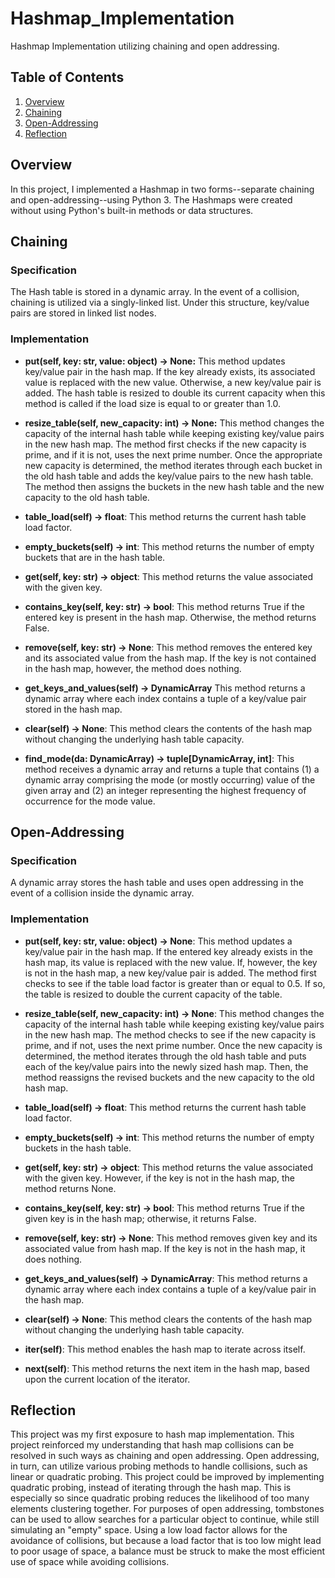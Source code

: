 # Hashmap_Implementation
Hashmap Implementation utilizing chaining and open addressing.


## Table of Contents
1. [Overview](#Overview)
2. [Chaining](#Chaining)
3. [Open-Addressing](#Open-Addressing)
4. [Reflection](#Reflection)

## Overview
In this project, I implemented a Hashmap in two forms--separate chaining and open-addressing--using Python 3. The Hashmaps were created without using Python's built-in methods or data structures.

## Chaining
### Specification

The Hash table is stored in a dynamic array. In the event of a collision, chaining is utilized via a singly-linked list. Under this structure, key/value pairs are stored in linked list nodes.

### Implementation
* **put(self, key: str, value: object) -> None:** This method updates key/value pair in the hash map. If the key already exists, its associated value is replaced with the new value. Otherwise, a new key/value pair is added. The hash table is resized to double its current capacity when this method is called if the load size is equal to or greater than 1.0.

* **resize_table(self, new_capacity: int) -> None:** This method changes the capacity of the internal hash table while keeping existing key/value pairs in the new hash map. The method first checks if the new capacity is prime, and if it is not, uses the next prime number. Once the appropriate new capacity is determined, the method iterates through each bucket in the old hash table and adds the key/value pairs to the new hash table. The method then assigns the buckets in the new hash table and the new capacity to the old hash table.

* **table_load(self) -> float**: This method returns the current hash table load factor.

*  **empty_buckets(self) -> int**: This method returns the number of empty buckets that are in the hash table.

* **get(self, key: str) -> object**: This method returns the value associated with the given key.

* **contains_key(self, key: str) -> bool**: This method returns True if the entered key is present in the hash map. Otherwise, the method returns False.

* **remove(self, key: str) -> None**: This method removes the entered key and its associated value from the hash map. If the key is not contained in the hash map, however, the method does nothing.

* **get_keys_and_values(self) -> DynamicArray** This method returns a dynamic array where each index contains a tuple of a key/value pair stored in the hash map.

* **clear(self) -> None**: This method clears the contents of the hash map without changing the underlying hash table capacity.

* **find_mode(da: DynamicArray) -> tuple\[DynamicArray, int]**: This method receives a dynamic array and returns a tuple that contains (1) a dynamic array comprising the mode (or mostly occurring) value of the given array and (2) an integer representing the highest frequency of occurrence for the mode value.

## Open-Addressing
### Specification
A dynamic array stores the hash table and uses open addressing in the event of a collision inside the dynamic array.

### Implementation
* **put(self, key: str, value: object) -> None**: This method updates a key/value pair in the hash map. If the entered key already exists in the hash map, its value is replaced with the new value. If, however, the key is not in the hash map, a new key/value pair is added. The method first checks to see if the table load factor is greater than or equal to 0.5. If so, the table is resized to double the current capacity of the table.

* **resize_table(self, new_capacity: int) -> None**: This method changes the capacity of the internal hash table while keeping existing key/value pairs in the new hash map. The method checks to see if the new capacity is prime, and if not, uses the next prime number. Once the new capacity is determined, the method iterates through the old hash table and puts each of the key/value pairs into the newly sized hash map. Then, the method reassigns the revised buckets and the new capacity to the old hash map.

* **table_load(self) -> float**: This method returns the current hash table load factor.

* **empty_buckets(self) -> int**: This method returns the number of empty buckets in the hash table.

* **get(self, key: str) -> object**: This method returns the value associated with the given key. However, if the key is not in the hash map, the method returns None.

* **contains_key(self, key: str) -> bool**: This method returns True if the given key is in the hash map; otherwise, it returns False.

* **remove(self, key: str) -> None**:  This method removes given key and its associated value from hash map. If the key is not in the hash map, it does nothing.

* **get_keys_and_values(self) -> DynamicArray**: This method returns a dynamic array where each index contains a tuple of a key/value pair in the hash map.

* **clear(self) -> None**: This method clears the contents of the hash map without changing the underlying hash table capacity.

* **__iter__(self)**: This method enables the hash map to iterate across itself.

* **__next__(self)**: This method returns the next item in the hash map, based upon the current location of the iterator.

## Reflection
This project was my first exposure to hash map implementation. This project reinforced my understanding that hash map collisions can be resolved in such ways as chaining and open addressing. Open addressing, in turn, can utilize various probing methods to handle collisions, such as linear or quadratic probing. This project could be improved by implementing quadratic probing, instead of iterating through the hash map. This is especially so since quadratic probing reduces the likelihood of too many elements clustering together. For purposes of open addressing, tombstones can be used to allow searches for a particular object to continue, while still simulating an "empty" space. Using a low load factor allows for the avoidance of collisions, but because a load factor that is too low might lead to poor usage of space, a balance must be struck to make the most efficient use of space while avoiding collisions.
